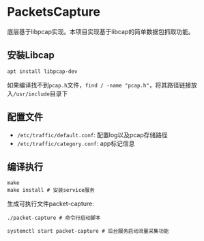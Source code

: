 # PacketsCapture
底层基于libpcap实现。本项目实现基于libcap的简单数据包抓取功能。

## 安装Libcap
```
apt install libpcap-dev
```
如果编译找不到`pcap.h`文件，`find / -name "pcap.h"`，将其路径链接放入`/usr/include`目录下


## 配置文件

* `/etc/traffic/default.conf`: 配置log以及pcap存储路径
* `/etc/traffic/category.conf`: app标记信息

## 编译执行
```
make
make install # 安装service服务
```
生成可执行文件packet-capture:
```
./packet-capture # 命令行启动脚本

systemctl start packet-capture # 后台服务启动流量采集功能
```
